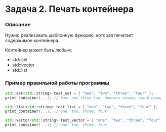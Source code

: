 ﻿# Задача 2. Печать контейнера

### Описание
Нужно реализовать шаблонную функцию, которая печатает содержимое контейнера.

Контейнер может быть любым: 
- std::set
- std::vector
- std::list

### Пример правильной работы программы

```C++
std::set<std::string> test_set = { "one", "two", "three", "four" };
print_container(...); // four one three two. помните почему такой порядок? :)

std::list<std::string> test_list = { "one", "two", "three", "four" };
print_container(...); // one, two, three, four

std::vector<std::string> test_vector = { "one", "two", "three", "four" };
print_container(...); // one, two, three, four
```